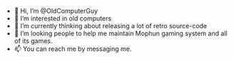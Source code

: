 - 👋 Hi, I’m @OldComputerGuy
- 👀 I’m interested in old computers
- 🌱 I’m currently thinking about releasing a lot of retro source-code
- 💞️ I’m looking people to help me maintain Mophun gaming system and all of its games.
- 📫 You can reach me by messaging me.

<!---
OldComputerGuy's repository is a special intrest group for people interested in the history of games and game authoring systems.
--->
